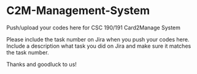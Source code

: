 # C2M-Management-System
Push/upload your codes here for CSC 190/191 Card2Manage System

Please include the task number on Jira when you push your codes here. Include a description what task you did on Jira and make sure it matches the task number.

Thanks and goodluck to us!
